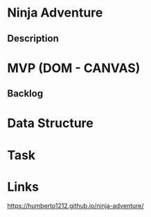 # Ninja Adventure
## Description

# MVP (DOM - CANVAS)
## Backlog

# Data Structure

# Task

# Links
https://humberto1212.github.io/ninja-adventure/

